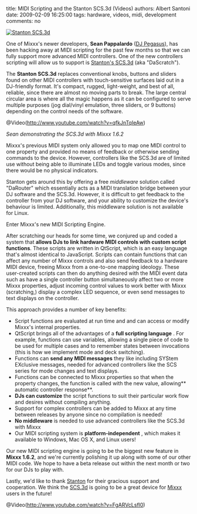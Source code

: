 title: MIDI Scripting and the Stanton SCS.3d (Videos)
authors: Albert Santoni
date: 2009-02-09 16:25:00
tags: hardware, videos, midi, development
comments: no

[![Stanton SCS.3d]({static}/images/news/scs3d.jpg)]({static}/images/news/scs3d.jpg)

One of Mixxx's newer developers, **Sean Pappalardo** ([DJ Pegasus](http://www.djpegasus.com/)), has been hacking away at MIDI scripting for the past few months so that we can fully support more advanced MIDI controllers.
One of the new controllers scripting will allow us to support is [Stanton's SCS.3d](http://www.enterthesystem.com/system/scs3d/index.php) (aka "DaScratch").

The **Stanton SCS.3d** replaces conventional knobs, buttons and sliders found on other MIDI controllers with touch-sensitive surfaces laid out in a DJ-friendly format.
It's compact, rugged, light-weight, and best of all, reliable, since there are almost no moving parts to break.
The large central circular area is where all the magic happens as it can be configured to serve multiple purposes (jog dial/vinyl emulation, three sliders, or 9 buttons) depending on the control needs of the software.

@Video(http://www.youtube.com/watch?v=qfkJnTqIeAw)

*Sean demonstrating the SCS.3d with Mixxx 1.6.2*

Mixxx's previous MIDI system only allowed you to map one MIDI control to one property and provided no means of feedback or otherwise sending commands to the device.
However, controllers like the SCS.3d are of limited use without being able to illuminate LEDs and toggle various modes, since there would be no physical indicators.

Stanton gets around this by offering a free *middleware* solution called "DaRouter" which essentially acts as a MIDI translation bridge between your DJ software and the SCS.3d.
However, it is difficult to get feedback to the controller from your DJ software, and your ability to customize the device's behaviour is limited.
Additionally, this middleware solution is not available for Linux.

Enter Mixxx's new MIDI Scripting Engine.

After scratching our heads for some time, we conjured up and coded a system that **allows DJs to link hardware MIDI controls with custom script functions**.
These scripts are written in QtScript, which is an easy language that's almost identical to JavaScript.
Scripts can contain functions that can affect any number of Mixxx controls and also send feedback to a hardware MIDI device, freeing Mixxx from a one-to-one mapping ideology.
These user-created scripts can then do anything desired with the MIDI event data such as have a single controller button simultaneously affect two or more Mixxx properties, adjust incoming control values to work better with Mixxx (scratching,) display a complex LED sequence, or even send messages to text displays on the controller.

This approach provides a number of key benefits:

- Script functions are evaluated at run time and and can access or modify Mixxx's internal properties.
- QtScript brings all of the advantages of a **full scripting language** .
  For example, functions can use variables, allowing a single piece of code to be used for multiple cases and to remember states between invocations (this is how we implement mode and deck switching).
- Functions can **send any MIDI messages** they like including SYStem EXclusive messages, needed for advanced controllers like the SCS series for mode changes and text displays.
- Functions can be connected to Mixxx properties so that when the property changes, the function is called with the new value, allowing** automatic controller response**.
- **DJs can customize** the script functions to suit their particular work flow and desires without compiling anything.
- Support for complex controllers can be added to Mixxx at any time between releases by anyone since no compilation is needed!
- **No middleware** is needed to use advanced controllers like the SCS.3d with Mixxx
- Our MIDI scripting system is **platform-independent** , which makes it available to Windows, Mac OS X, and Linux users!

Our new MIDI scripting engine is going to be the biggest new feature in **Mixxx 1.6.2**, and we're currently polishing it up along with some of our other MIDI code.
We hope to have a beta release out within the next month or two for our DJs to play with.

Lastly, we'd like to thank [Stanton](http://www.stantondj.com/) for their gracious support and cooperation.
We think the [SCS.3d](http://www.enterthesystem.com/system/scs3d/) is going to be a great device for [Mixxx](http://www.mixxx.org/) users in the future!

@Video(http://www.youtube.com/watch?v=FgARVcLsfl0)
